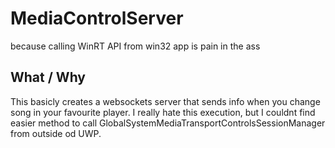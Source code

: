 # MediaControlServer
because calling WinRT API from win32 app is pain in the ass

## What / Why
This basicly creates a websockets server that sends info when you change song in your favourite player. I really hate this execution, but I couldnt find easier method to call GlobalSystemMediaTransportControlsSessionManager from outside od UWP.
